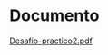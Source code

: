 # Documento

[Desafio-practico2.pdf](https://github.com/Jaredromero1/Desafio2_BDM/files/15045989/Desafio-practico2.pdf)
